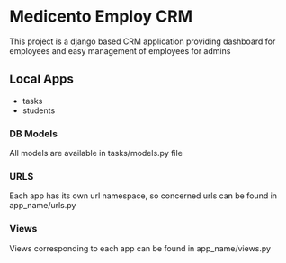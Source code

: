 # Medicento Employ CRM

This project is a django based CRM application providing dashboard for employees and easy management of employees for admins

## Local Apps

* tasks
* students

### DB Models

All models are available in tasks/models.py file

### URLS

Each app has its own url namespace, so concerned urls can be found in app_name/urls.py

### Views

Views corresponding to each app can be found in app_name/views.py
